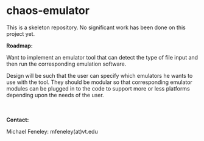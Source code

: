 # chaos-emulator

This is a skeleton repository. No significant work has been done on this project yet.

<b>Roadmap:</b>

Want to implement an emulator tool that can detect the type of file input and then run the corresponding emulation software.

Design will be such that the user can specify which emulators he wants to use with the tool. They should be modular so that corresponding emulator modules can be plugged in to the code to support more or less platforms depending upon the needs of the user.

<br>
<br>
<b>Contact:</b>

Michael Feneley: mfeneley(at)vt.edu
